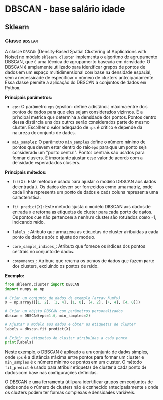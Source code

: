 # DBSCAN - base salário idade

## Sklearn

### Classe `DBSCAN`

A classe `DBSCAN` (Density-Based Spatial Clustering of Applications with Noise) no módulo `sklearn.cluster` implementa o algoritmo de agrupamento DBSCAN, que é uma técnica de agrupamento baseada em densidade. O DBSCAN é amplamente utilizado para identificar grupos de pontos de dados em um espaço multidimensional com base na densidade espacial, sem a necessidade de especificar o número de clusters antecipadamente. Essa classe permite a aplicação do DBSCAN a conjuntos de dados em Python.

**Principais parâmetros:**

- `eps`: O parâmetro `eps` (epsilon) define a distância máxima entre dois pontos de dados para que eles sejam considerados vizinhos. É a principal métrica que determina a densidade dos pontos. Pontos dentro dessa distância uns dos outros serão considerados parte do mesmo cluster. Escolher o valor adequado de `eps` é crítico e depende da natureza do conjunto de dados.

- `min_samples`: O parâmetro `min_samples` define o número mínimo de pontos que devem estar dentro do raio `eps` para que um ponto seja considerado um "ponto central". Pontos centrais são usados para formar clusters. É importante ajustar esse valor de acordo com a densidade esperada dos clusters.

**Principais métodos:**

- `fit(X)`: Este método é usado para ajustar o modelo DBSCAN aos dados de entrada `X`. Os dados devem ser fornecidos como uma matriz, onde cada linha representa um ponto de dados e cada coluna representa uma característica.

- `fit_predict(X)`: Este método ajusta o modelo DBSCAN aos dados de entrada `X` e retorna as etiquetas de cluster para cada ponto de dados. Os pontos que não pertencem a nenhum cluster são rotulados como -1, indicando ruído.

- `labels_`: Atributo que armazena as etiquetas de cluster atribuídas a cada ponto de dados após o ajuste do modelo.

- `core_sample_indices_`: Atributo que fornece os índices dos pontos centrais no conjunto de dados.

- `components_`: Atributo que retorna os pontos de dados que fazem parte dos clusters, excluindo os pontos de ruído.

**Exemplo:**

```python
from sklearn.cluster import DBSCAN
import numpy as np

# Criar um conjunto de dados de exemplo (array NumPy)
X = np.array([[1, 2], [1, 4], [1, 0], [4, 2], [4, 4], [4, 0]])

# Criar um objeto DBSCAN com parâmetros personalizados
dbscan = DBSCAN(eps=1.0, min_samples=2)

# Ajustar o modelo aos dados e obter as etiquetas de cluster
labels = dbscan.fit_predict(X)

# Exibir as etiquetas de cluster atribuídas a cada ponto
print(labels)
```

Neste exemplo, o DBSCAN é aplicado a um conjunto de dados simples, onde `eps` é a distância máxima entre pontos para formar um cluster e `min_samples` é o número mínimo de pontos em um cluster. O método `fit_predict` é usado para atribuir etiquetas de cluster a cada ponto de dados com base nas configurações definidas.

O DBSCAN é uma ferramenta útil para identificar grupos em conjuntos de dados onde o número de clusters não é conhecido antecipadamente e onde os clusters podem ter formas complexas e densidades variáveis.